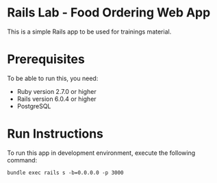 # Rails Lab - Food Ordering Web App

This is a simple Rails app to be used for trainings material.

# Prerequisites

To be able to run this, you need:
- Ruby version 2.7.0 or higher
- Rails version 6.0.4 or higher
- PostgreSQL

# Run Instructions

To run this app in development environment, execute the following command:

```
bundle exec rails s -b=0.0.0.0 -p 3000
```

